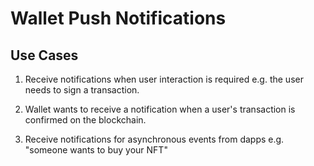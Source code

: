 # Wallet Push Notifications

## Use Cases

1. Receive notifications when user interaction is required e.g. the user needs to sign a transaction.


1. Wallet wants to receive a notification when a user's transaction is confirmed on the blockchain.

2. Receive notifications for asynchronous events from dapps e.g. "someone wants to buy your NFT"